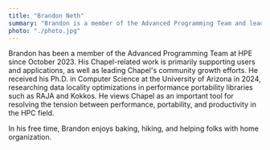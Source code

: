 ```yaml
---
title: "Brandon Neth"
summary: "Brandon is a member of the Advanced Programming Team and leads the Community Management subteam."
photo: "./photo.jpg"
---
```


Brandon has been a member of the Advanced Programming Team at HPE since October 2023. 
His Chapel-related work is primarily supporting users and applications, as well as leading Chapel's community growth efforts.
He received his Ph.D. in Computer Science at the University of Arizona in 2024, researching data locality optimizations in performance portability libraries such as RAJA and Kokkos. 
He views Chapel as an important tool for resolving the tension between performance, portability, and productivity in the HPC field.
 
In his free time, Brandon enjoys baking, hiking, and helping folks with home organization.